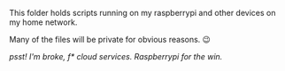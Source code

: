 This folder holds scripts running on my raspberrypi and other devices on my home network.

Many of the files will be private for obvious reasons. 😉

_psst! I'm broke, f\* cloud services. Raspberrypi for the win._
